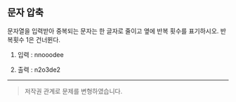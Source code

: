 ## 문자 압축

문자열을 입력받아 중복되는 문자는 한 글자로 줄이고
옆에 반복 횟수를 표기하시오.
반복횟수 1은 건너뛴다.

1. 입력 : nnooodee

2. 출력 : n2o3de2

---

> 저작권 관계로 문제를 변형하였습니다.

